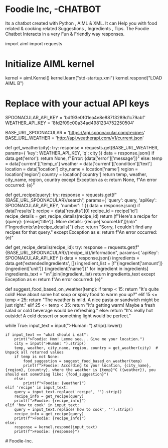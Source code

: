 # Foodie Inc, -CHATBOT
Its a chatbot created with Python , AIML & XML.
It can Help you with food related & cooking related Suggestions , Ingredients , Tips.
The Foodie Chatbot Interacts in a very Fun & Friendly way responses.


import aiml
import requests

# Initialize AIML kernel
kernel = aiml.Kernel()
kernel.learn("std-startup.xml")
kernel.respond("LOAD AIML B")

# Replace with your actual API keys
SPOONACULAR_API_KEY = 'bdf93e0f01ea4e8e88713289d1c79abf'
WEATHER_API_KEY = '8fd2f09c00a34ad4981234752250504'

BASE_URL_SPOONACULAR = 'https://api.spoonacular.com/recipes'
BASE_URL_WEATHER = 'http://api.weatherapi.com/v1/current.json'

def get_weather(city):
    try:
        response = requests.get(BASE_URL_WEATHER, params={
            'key': WEATHER_API_KEY,
            'q': city
        })
        data = response.json()
        if data.get('error'):
            return None, f"Error: {data['error']['message']}"
        else:
            temp = data['current']['temp_c']
            weather = data['current']['condition']['text']
            location = data['location']
            city_name = location['name']
            region = location['region']
            country = location['country']
            return temp, weather, city_name, region, country
    except Exception as e:
        return None, f"An error occurred: {e}"

def get_recipe(query):
    try:
        response = requests.get(f"{BASE_URL_SPOONACULAR}/search", params={
            'query': query,
            'apiKey': SPOONACULAR_API_KEY,
            'number': 1
        })
        data = response.json()
        if data['results']:
            recipe = data['results'][0]
            recipe_id = recipe['id']
            recipe_details = get_recipe_details(recipe_id)
            return (f"Here's a recipe for {query}: {recipe['title']}. More details: {recipe['sourceUrl']}\n\n"
                    f"Ingredients:\n{recipe_details}")
        else:
            return "Sorry, I couldn't find any recipes for that query."
    except Exception as e:
        return f"An error occurred: {e}"

def get_recipe_details(recipe_id):
    try:
        response = requests.get(f"{BASE_URL_SPOONACULAR}/{recipe_id}/information", params={
            'apiKey': SPOONACULAR_API_KEY
        })
        data = response.json()
        ingredients = data.get('extendedIngredients', [])
        ingredient_list = [f"{ingredient['amount']} {ingredient['unit']} {ingredient['name']}" for ingredient in ingredients]
        ingredients_text = "\n".join(ingredient_list)
        return ingredients_text
    except Exception as e:
        return f"An error occurred: {e}"
    
def suggest_food_based_on_weather(temp):
    if temp < 15:
        return "It's quite cold! How about some hot soup or spicy food to warm you up?"
    elif 15 <= temp < 25:
        return "The weather is mild. A nice pasta or sandwich might be just right."
    elif 25 <= temp < 35:
        return "It's getting warm! Maybe a fresh salad or cold beverage would be refreshing."
    else:
        return "It's really hot outside! A cold dessert or something light would be perfect."

while True:
    input_text = input(">Human: ").strip().lower()
    
    if input_text == "what should i eat":
        print(">Foodie: Hmm! Lemme see... Give me your location.")
        city = input(">Human: ").strip()
        temp, weather, city_name, region, country = get_weather(city)  # Unpack all returned values
        if temp is not None:
            food_suggestion = suggest_food_based_on_weather(temp)
            print(f">Foodie: According to your location, {city_name}, {region}, {country}, where the weather is {temp}°C ({weather}), you should eat something like: {food_suggestion}")
        else:
            print(f">Foodie: {weather}")
    elif 'recipe' in input_text:
        query = input_text.replace('recipe', '').strip()
        recipe_info = get_recipe(query)
        print(f">Foodie: {recipe_info}")
    elif 'how to cook' in input_text:
        query = input_text.replace('how to cook', '').strip()
        recipe_info = get_recipe(query)
        print(f">Foodie: {recipe_info}")
    else:
        response = kernel.respond(input_text)
        print(f">Foodie: {response}")
#   F o o d i e - I n c .  
 